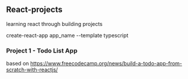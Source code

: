 ## React-projects
learning react through building projects

create-react-app app_name --template typescript

### Project 1 - Todo List App
based on https://www.freecodecamp.org/news/build-a-todo-app-from-scratch-with-reactjs/
